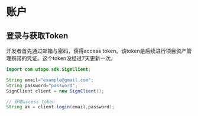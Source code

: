 # 账户

## 登录与获取Token

开发者首先通过邮箱与密码，获得access token。该token是后续进行项目资产管理携带的凭证。这个token没经过7天更新一次。

```java
import com.utopo.sdk.SignClient;

String email="example@gmail.com";
String password="password";
SignClient client = new SignClient();

// 获取access token
String ak = client.login(email,password);

```

